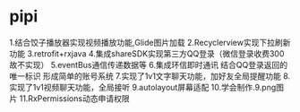 # pipi
  1.结合饺子播放器实现视频播放功能,Glide图片加载
  2.Recyclerview实现下拉刷新功能
  3.retrofit+rxjava
  4.集成shareSDK实现第三方QQ登录（微信登录收费300故不实现）
  5.eventBus通信传递数据等
  6.集成环信即时通讯 结合QQ登录返回的唯一标识 形成简单的账号系统
  7.实现了1v1文字聊天功能，加好友全局提醒功能
  8.实现了1v1视频聊天功能，全局接听
  9.autolayout屏幕适配
  10.学会制作.9.png图片
  11.RxPermissions动态申请权限
